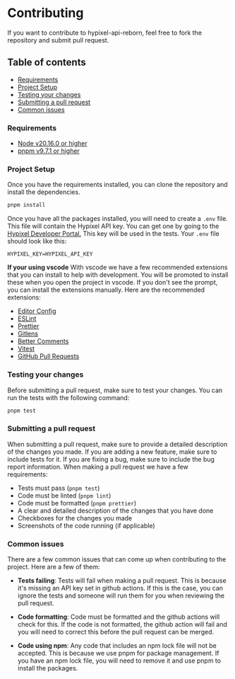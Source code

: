 # Contributing

If you want to contribute to hypixel-api-reborn, feel free to fork the repository and submit pull request.

## Table of contents

- [Requirements](#requirements)
- [Project Setup](#project-setup)
- [Testing your changes](#testing-your-changes)
- [Submitting a pull request](#submitting-a-pull-request)
- [Common issues](#common-issues)

### Requirements

- [Node v20.16.0 or higher](https://nodejs.org/en/learn/getting-started/how-to-install-nodejs)
- [pnpm v9.7.1 or higher](https://pnpm.io/installation)

### Project Setup

Once you have the requirements installed, you can clone the repository and install the dependencies.

```bash
pnpm install
```

Once you have all the packages installed, you will need to create a `.env` file. This file will contain the Hypixel API
key. You can get one by going to the [Hypixel Developer Portal.](https://developer.hypixel.net/) This key will be used
in the tests. Your `.env` file should look like this:

```env
HYPIXEL_KEY=HYPIXEL_API_KEY
```

**If your using vscode** With vscode we have a few recommended extensions that you can install to help with development.
You will be promoted to install these when you open the project in vscode. If you don't see the prompt, you can install
the extensions manually. Here are the recommended extensions:

- [Editor Config](https://marketplace.visualstudio.com/items?itemName=editorconfig.editorconfig)
- [ESLint](https://marketplace.visualstudio.com/items?itemName=dbaeumer.vscode-eslint)
- [Prettier](https://marketplace.visualstudio.com/items?itemName=esbenp.prettier-vscode)
- [Gitlens](https://marketplace.visualstudio.com/items?itemName=eamodio.gitlens)
- [Better Comments](https://marketplace.visualstudio.com/items?itemName=aaron-bond.better-comments)
- [Vitest](https://marketplace.visualstudio.com/items?itemName=vitest.explorer)
- [GitHub Pull Requests](https://marketplace.visualstudio.com/items?itemName=github.vscode-pull-request-github)

### Testing your changes

Before submitting a pull request, make sure to test your changes. You can run the tests with the following command:

```bash
pnpm test
```

### Submitting a pull request

When submitting a pull request, make sure to provide a detailed description of the changes you made. If you are adding a
new feature, make sure to include tests for it. If you are fixing a bug, make sure to include the bug report
information. When making a pull request we have a few requirements:

- Tests must pass (`pnpm test`)
- Code must be linted (`pnpm lint`)
- Code must be formatted (`pnpm prettier`)
- A clear and detailed description of the changes that you have done
- Checkboxes for the changes you made
- Screenshots of the code running (if applicable)

### Common issues

There are a few common issues that can come up when contributing to the project. Here are a few of them:

- **Tests failing**: Tests will fail when making a pull request. This is because it's missing an API key set in github
  actions. If this is the case, you can ignore the tests and someone will run them for you when reviewing the pull
  request.

- **Code formatting**: Code must be formatted and the github actions will check for this. If the code is not formatted,
  the github action will fail and you will need to correct this before the pull request can be merged.

- **Code using npm**: Any code that includes an npm lock file will not be accepted. This is because we use pnpm for
  package management. If you have an npm lock file, you will need to remove it and use pnpm to install the packages.
